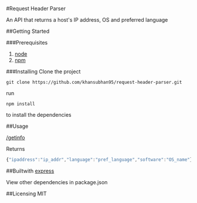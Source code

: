 #Request Header Parser

An API that returns a host's IP address, OS and preferred language

##Getting Started

###Prerequisites

1. [node](https://nodejs.org/en/)
2. [npm](https://www.npmjs.com)

###Installing
Clone the project

```git
git clone https://github.com/khansubhan95/request-header-parser.git
```

run

```
npm install
```

to install the dependencies

##Usage

[/getinfo](https://grandiose-mailbox.gomix.me/getinfo)

Returns
```javascript
{"ipaddress":"ip_addr","language":"pref_language","software":"OS_name"}
```

##Builtwith
[express](https://expressjs.com/)   

View other dependencies in package.json

##Licensing
MIT